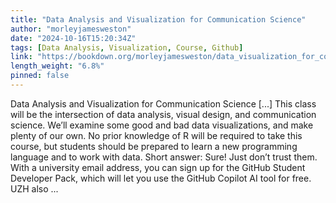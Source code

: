 ```yaml
---
title: "Data Analysis and Visualization for Communication Science"
author: "morleyjamesweston"
date: "2024-10-16T15:20:34Z"
tags: [Data Analysis, Visualization, Course, Github]
link: "https://bookdown.org/morleyjamesweston/data_visualization_for_comm_sci/"
length_weight: "6.8%"
pinned: false
---
```


Data Analysis and Visualization for Communication Science [...] This class will be the intersection of data analysis, visual design, and communication science. We’ll examine some good and bad data visualizations, and make plenty of our own. No prior knowledge of R will be required to take this course, but students should be prepared to learn a new programming language and to work with data. Short answer: Sure! Just don’t trust them. With a university email address, you can sign up for the GitHub Student Developer Pack, which will let you use the GitHub Copilot AI tool for free. UZH also ...
